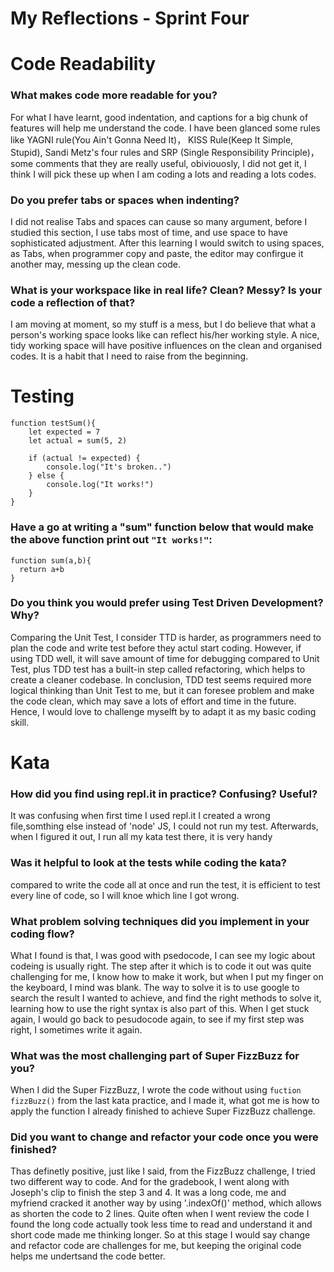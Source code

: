 # My Reflections - Sprint Four 

# Code Readability

### What makes code more readable for you?

For what I have learnt, good indentation, and captions for a big chunk of features will help me understand the code. I have been glanced some 
rules like YAGNI rule(You Ain't Gonna Need It)， KISS Rule(Keep It Simple, Stupid), Sandi Metz's four rules and SRP (Single Responsibility Principle)，
some comments that they are really useful, obiviouosly, I did not get it, I think I will pick these up when I am coding a lots and reading a lots codes.

### Do you prefer tabs or spaces when indenting?

I did not realise Tabs and spaces can cause so many argument, before I studied this section, I use tabs most of time, and use space to have sophisticated 
adjustment. After this learning I would switch to using spaces, as Tabs, when programmer copy and paste, the editor may confirgue it another may, messing 
up the clean code.

### What is your workspace like in real life? Clean? Messy? Is your code a reflection of that?

I am moving at moment, so my stuff is a mess, but I do believe that what a person's working space looks like can reflect his/her working style. 
A nice, tidy working space will have positive influences on the clean and organised codes. It is a habit that I need to raise from the beginning.




# Testing

```
function testSum(){
    let expected = 7
    let actual = sum(5, 2)

    if (actual != expected) {
        console.log("It's broken..")
    } else {
        console.log("It works!")
    }
}
```
### Have a go at writing a "sum" function below that would make the above function print out `"It works!"`: 
```
function sum(a,b){
  return a+b
}

```

### Do you think you would prefer using Test Driven Development? Why?

Comparing the Unit Test, I consider TTD is harder, as programmers need to plan the code and write test before they actul start coding.
However, if using TDD well, it will save amount of time for debugging compared to Unit Test, plus TDD test has a built-in step called
refactoring, which helps to create a cleaner codebase. In conclusion, TDD test seems required more logical thinking than Unit Test to 
me, but it can foresee problem and make the code clean, which may save a lots of effort and time in the future. Hence, I would love 
to challenge myselft by to adapt it as my basic coding skill. 


# Kata

### How did you find using repl.it in practice? Confusing? Useful?
It was confusing when first time I used repl.it I created a wrong file,somthing else instead of 'node' JS, I could not run my test. Afterwards, when I figured it out, I run all my kata test there, it is very handy

### Was it helpful to look at the tests while coding the kata?
compared to write the code all at once and run the test, it is efficient to test every line of code, so I will knoe which line I got wrong.

### What problem solving techniques did you implement in your coding flow?
What I found is that, I was good with psedocode, I can see my logic about codeing is usually right. The step after it which is to code it out was quite challenging for me, I know how to make it work, but when I put my finger on the keyboard, I mind was blank. The way to solve it is to use google to search the result I wanted to achieve, and find the right methods to solve it, learning how to use the right syntax is also part of this. When I get stuck again, I would go back to pesudocode again, to see if my first step was right, I sometimes write it again.

### What was the most challenging part of Super FizzBuzz for you?
When I did the Super FizzBuzz, I wrote the code without using `fuction fizzBuzz()` from the last kata practice, and I made it, what got me is how to apply the function I already finished to achieve Super FizzBuzz challenge.


### Did you want to change and refactor your code once you were finished?

Thas definetly positive, just like I said, from the FizzBuzz challenge, I tried two different way to code. And for the gradebook, I went along with Joseph's clip to finish the step 3 and 4. It was a long code, me and myfriend cracked it another way by using '.indexOf()' method, which allows as shorten the code to 2 lines. Quite often when I went review the code I found the long code actually took less time to read and understand it and short code made me thinking longer. So at this stage I would say change and refactor code are challenges for me, but keeping the original code helps me undertsand the code better.